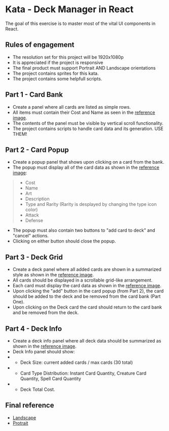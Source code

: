 # Kata - Deck Manager in React

The goal of this exercise is to master most of the vital UI components in React.

## Rules of engagement
* The resolution set for this project will be 1920x1080p
* It is appreciated if the project is responsive
* The final product must support Portrait AND Landscape orientations
* The project contains sprites for this kata.
* The project contains some helpfull scripts.

## Part 1 - Card Bank
* Create a panel where all cards are listed as simple rows.
* All items must contain their Cost and Name as seen in the [reference image](https://drive.google.com/file/d/1GbeInC8aJXrUKfQGDqbotsCQc-aU6ruX/view?usp=sharing).
* The contents of the panel must be visible by vertical scroll functionality.
* The project contains scripts to handle card data and its generation. USE THEM!

## Part 2 - Card Popup
* Create a popup panel that shows upon clicking on a card from the bank.
* The popup must display all of the card data as shown in the [reference image](https://drive.google.com/file/d/13BDyZ7FlC311aisfkafdItowF1RAVD1h/view?usp=sharing):
> * Cost
> * Name
> * Art
> * Description
> * Type and Rarity (Rarity is desplayed by changing the type icon color)
> * Attack
> * Defense

* The popup must also contain two buttons to "add card to deck" and "cancel" actions.
* Clicking on either button should close the popup.

## Part 3 - Deck Grid
* Create a deck panel where all added cards are shown in a summarized style as shown in the [reference image](https://drive.google.com/file/d/1sRj2olYuJo-9OteUaEEkTPlyPmY8KQeT/view?usp=sharing).
* All cards should be displayed in a scrollable grid-like arrangement.
* Each card must display the card data as shown in the [reference image](https://drive.google.com/file/d/1CZ3tu4uFBM-Te---nHGZe7s4GNdfYm97/view?usp=sharing).
* Upon clicking the "add" button in the card popup (from Part 2), the card should be added to the deck and be removed from the card bank (Part One).
* Upon clicking on the Deck card the card should return to the card bank and be removed from the deck.

## Part 4 - Deck Info
* Create a deck info panel where all deck data should be summarized as shown in the [reference image](https://drive.google.com/file/d/1XTdsysw36NTLrqgPUBftAwVFNkav2d6O/view?usp=sharing).
* Deck Info panel should show:
* * Deck Size: current added cards / max cards (30 total)
* * Card Type Distribution: Instant Card Quantity, Creature Card Quantity, Spell Card Quantity
* * Deck Total Cost.

## Final reference
* [Landscape](https://drive.google.com/file/d/1OVgxbDO1Qbd_WsFZKv2rkIbEBFyiOcWG/view?usp=sharing)
* [Protrait](https://drive.google.com/file/d/1BIj8lxsoEcGva06sahJTNBrBvJMa8stB/view?usp=sharing)

